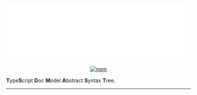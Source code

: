 # <img src="header.svg" alt="tsdmast" style="width: 100%; max-height: 140px">

<div align="center">

<p align="center">
  <a href="https://www.npmjs.com/package/tsdmast">
    <img alt="npm" src="https://img.shields.io/npm/v/tsdmast">
  </a>
</p>

</div>

**T**ype**S**cript **D**oc **M**odel **A**bstract **S**yntax **T**ree.

---
